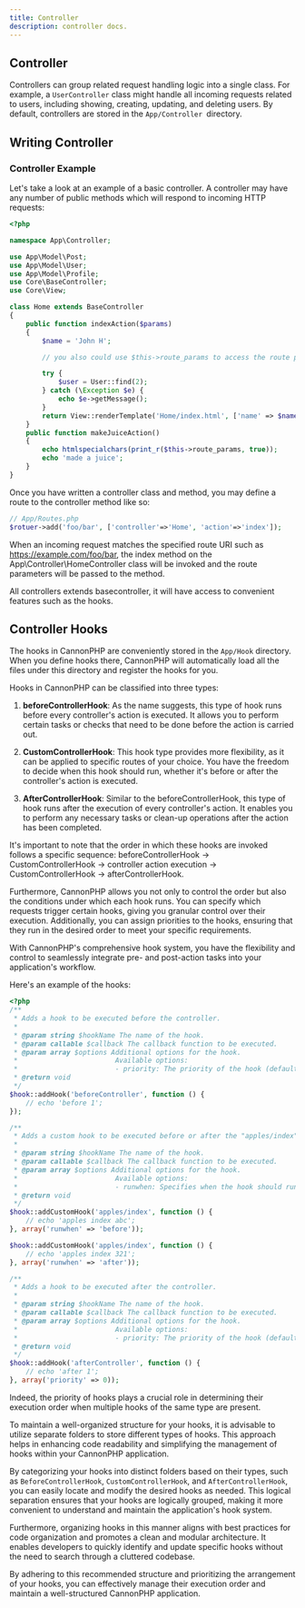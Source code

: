 ```yaml
---
title: Controller
description: controller docs.
---
```


## Controller

Controllers can group related request handling logic into a single class. For example, a `UserController` class might handle all incoming requests related to users, including showing, creating, updating, and deleting users. By default, controllers are stored in the `App/Controller `directory.

## Writing Controller

### Controller Example

Let's take a look at an example of a basic controller. A controller may have any number of public methods which will respond to incoming HTTP requests:

```php
<?php

namespace App\Controller;

use App\Model\Post;
use App\Model\User;
use App\Model\Profile;
use Core\BaseController;
use Core\View;

class Home extends BaseController
{
    public function indexAction($params)
    {
        $name = 'John H';

        // you also could use $this->route_params to access the route params

        try {
            $user = User::find(2);
        } catch (\Exception $e) {
            echo $e->getMessage();
        }
        return View::renderTemplate('Home/index.html', ['name' => $name]);
    }
    public function makeJuiceAction()
    {
        echo htmlspecialchars(print_r($this->route_params, true));
        echo 'made a juice';
    }
}
```

Once you have written a controller class and method, you may define a route to the controller method like so:

```php
// App/Routes.php
$rotuer->add('foo/bar', ['controller'=>'Home', 'action'=>'index']);
```

When an incoming request matches the specified route URI such as https://example.com/foo/bar, the index method on the App\Controller\HomeController class will be invoked and the route parameters will be passed to the method.

All controllers extends basecontroller, it will have access to convenient features such as the hooks.

## Controller Hooks

The hooks in CannonPHP are conveniently stored in the `App/Hook` directory. When you define hooks there, CannonPHP will automatically load all the files under this directory and register the hooks for you.

Hooks in CannonPHP can be classified into three types:

1. **beforeControllerHook**: As the name suggests, this type of hook runs before every controller's action is executed. It allows you to perform certain tasks or checks that need to be done before the action is carried out.

2. **CustomControllerHook**: This hook type provides more flexibility, as it can be applied to specific routes of your choice. You have the freedom to decide when this hook should run, whether it's before or after the controller's action is executed.

3. **AfterControllerHook**: Similar to the beforeControllerHook, this type of hook runs after the execution of every controller's action. It enables you to perform any necessary tasks or clean-up operations after the action has been completed.

It's important to note that the order in which these hooks are invoked follows a specific sequence: beforeControllerHook -> CustomControllerHook -> controller action execution -> CustomControllerHook -> afterControllerHook.

Furthermore, CannonPHP allows you not only to control the order but also the conditions under which each hook runs. You can specify which requests trigger certain hooks, giving you granular control over their execution. Additionally, you can assign priorities to the hooks, ensuring that they run in the desired order to meet your specific requirements.

With CannonPHP's comprehensive hook system, you have the flexibility and control to seamlessly integrate pre- and post-action tasks into your application's workflow.

Here's an example of the hooks:

```php
<?php
/**
 * Adds a hook to be executed before the controller.
 *
 * @param string $hookName The name of the hook.
 * @param callable $callback The callback function to be executed.
 * @param array $options Additional options for the hook.
 *                        Available options:
 *                        - priority: The priority of the hook (default: 10).
 * @return void
 */
$hook::addHook('beforeController', function () {
    // echo 'before 1';
});

/**
 * Adds a custom hook to be executed before or after the "apples/index" action.
 *
 * @param string $hookName The name of the hook.
 * @param callable $callback The callback function to be executed.
 * @param array $options Additional options for the hook.
 *                        Available options:
 *                        - runwhen: Specifies when the hook should run ("before" or "after").
 * @return void
 */
$hook::addCustomHook('apples/index', function () {
    // echo 'apples index abc';
}, array('runwhen' => 'before'));

$hook::addCustomHook('apples/index', function () {
    // echo 'apples index 321';
}, array('runwhen' => 'after'));

/**
 * Adds a hook to be executed after the controller.
 *
 * @param string $hookName The name of the hook.
 * @param callable $callback The callback function to be executed.
 * @param array $options Additional options for the hook.
 *                        Available options:
 *                        - priority: The priority of the hook (default: 10).
 * @return void
 */
$hook::addHook('afterController', function () {
    // echo 'after 1';
}, array('priority' => 0));
```

Indeed, the priority of hooks plays a crucial role in determining their execution order when multiple hooks of the same type are present.

To maintain a well-organized structure for your hooks, it is advisable to utilize separate folders to store different types of hooks. This approach helps in enhancing code readability and simplifying the management of hooks within your CannonPHP application.

By categorizing your hooks into distinct folders based on their types, such as `BeforeControllerHook`, `CustomControllerHook`, and `AfterControllerHook`, you can easily locate and modify the desired hooks as needed. This logical separation ensures that your hooks are logically grouped, making it more convenient to understand and maintain the application's hook system.

Furthermore, organizing hooks in this manner aligns with best practices for code organization and promotes a clean and modular architecture. It enables developers to quickly identify and update specific hooks without the need to search through a cluttered codebase.

By adhering to this recommended structure and prioritizing the arrangement of your hooks, you can effectively manage their execution order and maintain a well-structured CannonPHP application.
